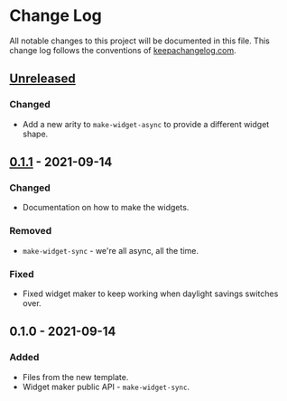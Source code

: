 # Change Log
All notable changes to this project will be documented in this file. This change log follows the conventions of [keepachangelog.com](http://keepachangelog.com/).

## [Unreleased]
### Changed
- Add a new arity to `make-widget-async` to provide a different widget shape.

## [0.1.1] - 2021-09-14
### Changed
- Documentation on how to make the widgets.

### Removed
- `make-widget-sync` - we're all async, all the time.

### Fixed
- Fixed widget maker to keep working when daylight savings switches over.

## 0.1.0 - 2021-09-14
### Added
- Files from the new template.
- Widget maker public API - `make-widget-sync`.

[Unreleased]: https://github.com/your-name/scramble-strings/compare/0.1.1...HEAD
[0.1.1]: https://github.com/your-name/scramble-strings/compare/0.1.0...0.1.1
